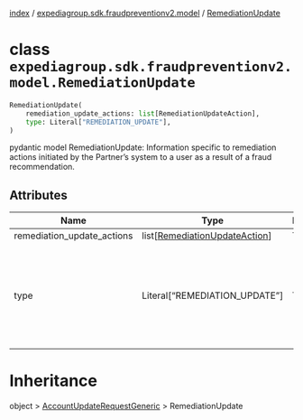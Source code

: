 [index](index.md) /
[expediagroup.sdk.fraudpreventionv2.model](expediagroup.sdk.fraudpreventionv2.model.md)
/ [RemediationUpdate](RemediationUpdate.md)

# class `expediagroup.sdk.fraudpreventionv2.model.RemediationUpdate`

```python
RemediationUpdate(
    remediation_update_actions: list[RemediationUpdateAction],
    type: Literal["REMEDIATION_UPDATE"],
)
```

pydantic model RemediationUpdate: Information specific to remediation
actions initiated by the Partner’s system to a user as a result of a
fraud recommendation.

## Attributes

| Name                       | Type                                                          | Required | Description                                                             |
| -------------------------- | ------------------------------------------------------------- | -------- | ----------------------------------------------------------------------- |
| remediation_update_actions | list\[[RemediationUpdateAction](RemediationUpdateAction.md)\] | True     | …                                                                       |
| type                       | Literal\[“REMEDIATION_UPDATE”\]                               | True     | The categorized type of account update event from the Partner’s system. |

# Inheritance

object > [AccountUpdateRequestGeneric](AccountUpdateRequestGeneric.md)
\> RemediationUpdate
